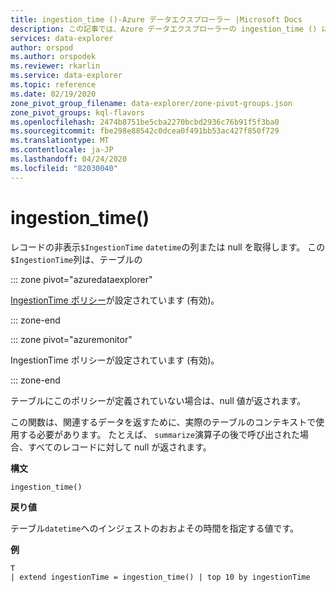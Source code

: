 ```yaml
---
title: ingestion_time ()-Azure データエクスプローラー |Microsoft Docs
description: この記事では、Azure データエクスプローラーの ingestion_time () について説明します。
services: data-explorer
author: orspod
ms.author: orspodek
ms.reviewer: rkarlin
ms.service: data-explorer
ms.topic: reference
ms.date: 02/19/2020
zone_pivot_group_filename: data-explorer/zone-pivot-groups.json
zone_pivot_groups: kql-flavors
ms.openlocfilehash: 2474b8751be5cba2270bcbd2936c76b91f5f3ba0
ms.sourcegitcommit: fbe298e88542c0dcea0f491bb53ac427f850f729
ms.translationtype: MT
ms.contentlocale: ja-JP
ms.lasthandoff: 04/24/2020
ms.locfileid: "82030040"
---
```

# <a name="ingestion_time"></a>ingestion_time()

レコードの非表示`$IngestionTime` `datetime`の列または null を取得します。
この`$IngestionTime`列は、テーブルの

::: zone pivot="azuredataexplorer"

[IngestionTime ポリシー](../management/ingestiontimepolicy.md)が設定されています (有効)。

::: zone-end

::: zone pivot="azuremonitor"

IngestionTime ポリシーが設定されています (有効)。

::: zone-end

テーブルにこのポリシーが定義されていない場合は、null 値が返されます。

この関数は、関連するデータを返すために、実際のテーブルのコンテキストで使用する必要があります。 たとえば、 `summarize`演算子の後で呼び出された場合、すべてのレコードに対して null が返されます。

**構文**

 `ingestion_time()`

**戻り値**

テーブル`datetime`へのインジェストのおおよその時間を指定する値です。

**例**

```kusto
T 
| extend ingestionTime = ingestion_time() | top 10 by ingestionTime
```

